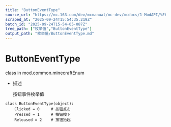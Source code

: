 ```yaml
---
title: "ButtonEventType"
source_url: "https://mc.163.com/dev/mcmanual/mc-dev/mcdocs/1-ModAPI/%E6%9E%9A%E4%B8%BE%E5%80%BC/ButtonEventType.html"
scraped_at: "2025-09-24T15:54:35.219Z"
batch_id: "2025-09-24T15-54-05-087Z"
tree_path: ["枚举值","ButtonEventType"]
output_path: "枚举值/ButtonEventType.md"
---
```


#  ButtonEventType

class in mod.common.minecraftEnum

*   描述
    
    按钮事件枚举值
    

```
class ButtonEventType(object):
	Clicked = 0 	# 按钮点击
	Pressed = 1  	# 按钮按下
	Released = 2  	# 按钮抬起


```